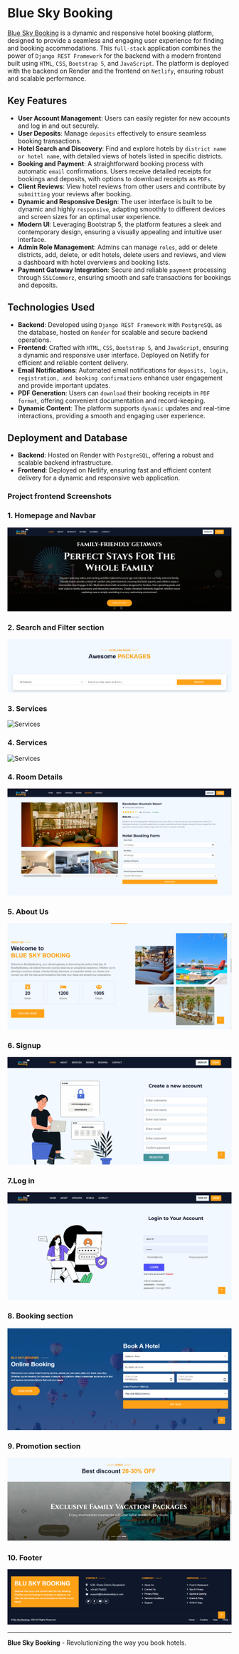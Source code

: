 # Blue Sky Booking

[Blue Sky Booking](#) is a dynamic and responsive hotel booking platform, designed to provide a seamless and engaging user experience for finding and booking accommodations. This `full-stack` application combines the power of `Django REST Framework` for the backend with a modern frontend built using `HTML`, `CSS`, `Bootstrap 5`, and `JavaScript`. The platform is deployed with the backend on Render and the frontend on `Netlify`, ensuring robust and scalable performance.

## Key Features

- **User Account Management**: Users can easily register for new accounts and log in and out securely.
- **User Deposits**: Manage `deposits` effectively to ensure seamless booking transactions.
- **Hotel Search and Discovery**: Find and explore hotels by `district name or hotel name`, with detailed views of hotels listed in specific districts.
- **Booking and Payment**: A straightforward booking process with automatic `email` confirmations. Users receive detailed receipts for bookings and deposits, with options to download receipts as `PDFs`.
- **Client Reviews**: View hotel reviews from other users and contribute by `submitting` your reviews after booking.
- **Dynamic and Responsive Design**: The user interface is built to be dynamic and highly `responsive`, adapting smoothly to different devices and screen sizes for an optimal user experience.
- **Modern UI**: Leveraging Bootstrap 5, the platform features a sleek and contemporary design, ensuring a visually appealing and intuitive user interface.
- **Admin Role Management**: Admins can manage `roles`, add or delete districts, add, delete, or edit hotels, delete users and reviews, and view a dashboard with hotel overviews and booking lists.
- **Payment Gateway Integration**: Secure and reliable `payment` processing through `SSLCommerz`, ensuring smooth and safe transactions for bookings and deposits.

## Technologies Used

- **Backend**: Developed using `Django REST Framework` with `PostgreSQL` as the database, hosted on `Render` for scalable and secure backend operations.
- **Frontend**: Crafted with `HTML`, `CSS`, `Bootstrap 5`, and `JavaScript`, ensuring a dynamic and responsive user interface. Deployed on Netlify for efficient and reliable content delivery.
- **Email Notifications**: Automated email notifications for `deposits, login, registration, and booking confirmations` enhance user engagement and provide important updates.
- **PDF Generation**: Users can `download` their booking receipts in `PDF format`, offering convenient documentation and record-keeping.
- **Dynamic Content**: The platform supports `dynamic` updates and real-time interactions, providing a smooth and engaging user experience.

## Deployment and Database

- **Backend**: Hosted on Render with `PostgreSQL`, offering a robust and scalable backend infrastructure.
- **Frontend**: Deployed on Netlify, ensuring fast and efficient content delivery for a dynamic and responsive web application.

### Project frontend Screenshots
### 1. Homepage and Navbar 
![Homepage and Navbar ](assets/Navbar-and-Home-slider.png)

### 2. Search and Filter section
![Search and Filter](assets/search-and-filter-section.png)

### 3. Services 
![Services](assets/services-section.pngg)

### 4. Services 
![Services](assets/services-section.pngg)

### 4. Room Details
![Room Details](assets/room-details-page.png)

### 5. About Us
![About Us](assets/about-us-section.png)

### 6. Signup
![Signup](assets/signup-page.png)

### 7.Log in
![Log in](assets/login-page.png)

### 8. Booking section
![Booking section](assets/booking-section.png)

### 9. Promotion section
![Promotion section](assets/promotion-section.png)

### 10. Footer
![Footer](assets/footer-section.png)


---

**Blue Sky Booking** - Revolutionizing the way you book hotels.
